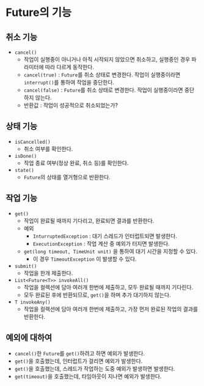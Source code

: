 # Future의 기능

## 취소 기능

- `cancel()`
  - 작업이 실행중이 아니거나 아직 시작되지 않았으면 취소하고, 실행중인 경우 파라미터에 따라 다르게 동작한다.
  - `cancel(true)` : `Future`를 취소 상태로 변경한다. 작업이 실행중이라면 `interrupt()`를 통하여 작업을 중단한다.
  - `cancel(false)` : `Future`를 취소 상태로 변경한다. 작업이 실행중이라면 중단하지 않는다.
  - 반환값 : 작업이 성공적으로 취소되었는가?

## 상태 기능

- `isCancelled()`
  - 취소 여부를 확인한다.
- `isDone()`
  - 작업 종료 여부(정상 완료, 취소 등)를 확인한다.
- `state()`
  - `Future`의 상태를 열거형으로 반환한다.

## 작업 기능

- `get()`
  - 작업이 완료될 때까지 기다리고, 완료되면 결과를 반환한다.
  - 예외
    - `InturruptedException` : 대기 스레드가 인터럽트되면 발생한다.
    - `ExecutionException` : 작업 계산 중 예외가 터지면 발생한다.
  - `get(long timeout, TimeUnit unit)` 을 통하여 대기 시간을 지정할 수 있다.
    - 이 경우 `TimeoutException` 이 발생할 수 있다.
- `submit()`
  - 작업을 한개 제출한다.
- `List<Future<T>> invokeAll()`
  - 작업을 컬렉션에 담아 여러개 한번에 제출하고, 모두 완료될 때까지 기다린다.
  - 모두 완료된 후에 반환되므로, `get()`을 하며 추가 대기하지 않는다.
- `T invokeAny()`
  - 작업을 컬렉션에 담아 여러개 한번에 제출하고, 가장 먼저 완료된 작업의 결과를 반환한다.

## 예외에 대하여

- `cancel()`한 `Future`를 `get()`하려고 하면 예외가 발생한다.
- `get()`을 호출했는데, 인터럽트가 걸리면 예외가 발생한다.
- `get()`을 호출했는데, 스레드가 작업하는 도중 예외가 발생하면 발생한다.
- `get(timeout)`을 호출했는데, 타임아웃이 지나면 예외가 발생한다.
